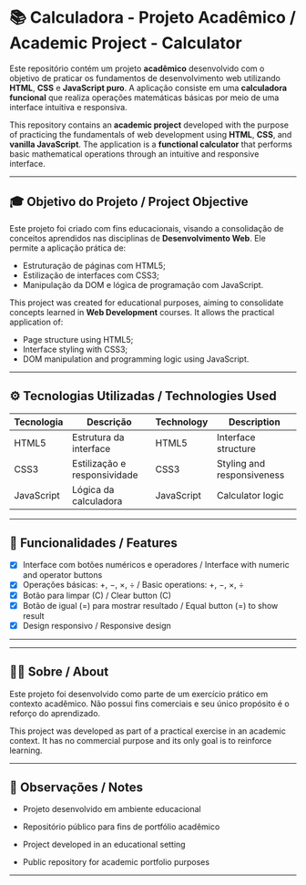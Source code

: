 # 📚 Calculadora - Projeto Acadêmico / Academic Project - Calculator

Este repositório contém um projeto **acadêmico** desenvolvido com o objetivo de praticar os fundamentos de desenvolvimento web utilizando **HTML**, **CSS** e **JavaScript puro**. A aplicação consiste em uma **calculadora funcional** que realiza operações matemáticas básicas por meio de uma interface intuitiva e responsiva.

This repository contains an **academic project** developed with the purpose of practicing the fundamentals of web development using **HTML**, **CSS**, and **vanilla JavaScript**. The application is a **functional calculator** that performs basic mathematical operations through an intuitive and responsive interface.

---

## 🎓 Objetivo do Projeto / Project Objective

Este projeto foi criado com fins educacionais, visando a consolidação de conceitos aprendidos nas disciplinas de **Desenvolvimento Web**. Ele permite a aplicação prática de:

- Estruturação de páginas com HTML5;
- Estilização de interfaces com CSS3;
- Manipulação da DOM e lógica de programação com JavaScript.

This project was created for educational purposes, aiming to consolidate concepts learned in **Web Development** courses. It allows the practical application of:

- Page structure using HTML5;
- Interface styling with CSS3;
- DOM manipulation and programming logic using JavaScript.

---

## ⚙️ Tecnologias Utilizadas / Technologies Used

| Tecnologia | Descrição | Technology | Description |
|------------|-----------|------------|-------------|
| HTML5 | Estrutura da interface | HTML5 | Interface structure |
| CSS3  | Estilização e responsividade | CSS3 | Styling and responsiveness |
| JavaScript | Lógica da calculadora | JavaScript | Calculator logic |

---

## 🧠 Funcionalidades / Features

- [x] Interface com botões numéricos e operadores / Interface with numeric and operator buttons  
- [x] Operações básicas: +, −, ×, ÷ / Basic operations: +, −, ×, ÷  
- [x] Botão para limpar (C) / Clear button (C)  
- [x] Botão de igual (=) para mostrar resultado / Equal button (=) to show result  
- [x] Design responsivo / Responsive design  

---


---

## 👨‍🏫 Sobre / About

Este projeto foi desenvolvido como parte de um exercício prático em contexto acadêmico. Não possui fins comerciais e seu único propósito é o reforço do aprendizado.

This project was developed as part of a practical exercise in an academic context. It has no commercial purpose and its only goal is to reinforce learning.

---

## 📌 Observações / Notes

- Projeto desenvolvido em ambiente educacional
- Repositório público para fins de portfólio acadêmico

- Project developed in an educational setting  
- Public repository for academic portfolio purposes

---





